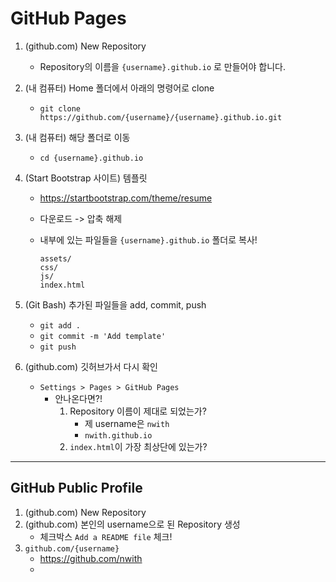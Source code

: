# GitHub Pages

1. (github.com) New Repository

   - Repository의 이름을 `{username}.github.io` 로 만들어야 합니다.

2. (내 컴퓨터) Home 폴더에서 아래의 명령어로 clone

   - `git clone https://github.com/{username}/{username}.github.io.git`

3. (내 컴퓨터) 해당 폴더로 이동

   - `cd {username}.github.io`

4. (Start Bootstrap 사이트) 템플릿

   - https://startbootstrap.com/theme/resume

   - 다운로드 -> 압축 해제

   - 내부에 있는 파일들을 `{username}.github.io` 폴더로 복사!

     ```
     assets/
     css/
     js/
     index.html
     ```

5. (Git Bash) 추가된 파일들을 add, commit, push

   - `git add .`
   - `git commit -m 'Add template'`
   - `git push`

6. (github.com) 깃허브가서 다시 확인

   - `Settings > Pages > GitHub Pages`
     - 안나온다면?!
       1. Repository 이름이 제대로 되었는가?
          - 제 username은 `nwith`
          - `nwith.github.io`
       2. `index.html`이 가장 최상단에 있는가?

---

## GitHub Public Profile

1. (github.com) New Repository
2. (github.com) 본인의 username으로 된 Repository 생성
   - 체크박스 `Add a README file` 체크!
3. `github.com/{username}`
   - https://github.com/nwith
   - 














